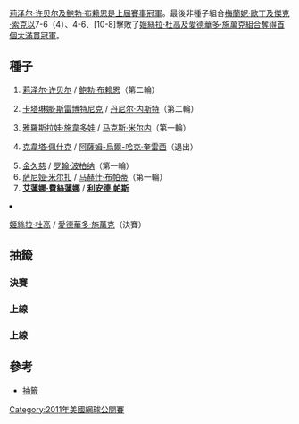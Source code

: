 [莉泽尔·许贝尔及](https://zh.wikipedia.org/wiki/莉泽尔·许贝尔 "wikilink")[鲍勃·布赖恩是上屆賽事冠軍](../Page/鲍勃·布赖恩.md "wikilink")。最後非種子組合[梅蘭妮·歐丁及](https://zh.wikipedia.org/wiki/梅蘭妮·歐丁 "wikilink")[傑克·索克以](https://zh.wikipedia.org/wiki/傑克·索克 "wikilink")7-6（4）、4-6、\[10-8\]擊敗了[姬絲拉·杜高及](https://zh.wikipedia.org/wiki/姬絲拉·杜高 "wikilink")[愛德華多·施萬克組合奪得首個大滿貫冠軍](../Page/愛德華多·施萬克.md "wikilink")。

## 種子

1.  [莉泽尔·许贝尔](https://zh.wikipedia.org/wiki/莉泽尔·许贝尔 "wikilink") /
    [鲍勃·布赖恩](../Page/鲍勃·布赖恩.md "wikilink")（第二輪）

2.  [卡塔琳娜·斯雷博特尼克](../Page/卡塔琳娜·斯雷博特尼克.md "wikilink") /
    [丹尼尔·内斯特](../Page/丹尼尔·内斯特.md "wikilink")（第二輪）

3.  [雅羅斯拉娃·施韋多娃](../Page/雅羅斯拉娃·施韋多娃.md "wikilink") /
    [马克斯·米尔内](../Page/马克斯·米尔内.md "wikilink")（第一輪）

4.  [克韋塔·佩什克](../Page/克韋塔·佩什克.md "wikilink") /
    [阿薩姆-烏爾-哈克·奎雷西](https://zh.wikipedia.org/wiki/阿薩姆-烏爾-哈克·奎雷西 "wikilink")（退出）

<!-- end list -->

5.   [金久慈](../Page/金久慈.md "wikilink") /
    [罗翰·波柏纳](../Page/罗翰·波柏纳.md "wikilink")（第一輪）
6.   [萨尼娅·米尔扎](../Page/萨尼娅·米尔扎.md "wikilink") /
    [马赫什·布帕蒂](https://zh.wikipedia.org/wiki/马赫什·布帕蒂 "wikilink")（第一輪）
7.   **[艾蓮娜·費絲蓮娜](../Page/艾蓮娜·費絲蓮娜.md "wikilink")** /
    **[利安德·帕斯](https://zh.wikipedia.org/wiki/利安德·帕斯 "wikilink")**

<li>

[姬絲拉·杜高](https://zh.wikipedia.org/wiki/姬絲拉·杜高 "wikilink") /
[愛德華多·施萬克](../Page/愛德華多·施萬克.md "wikilink")（決賽）

## 抽籤

### 決賽

### 上線

### 上線

## 參考

  - [抽籤](http://www.usopen.org/en_US/scores/draws/xd/index.html?promo=subnav)

[Category:2011年美國網球公開賽](https://zh.wikipedia.org/wiki/Category:2011年美國網球公開賽 "wikilink")